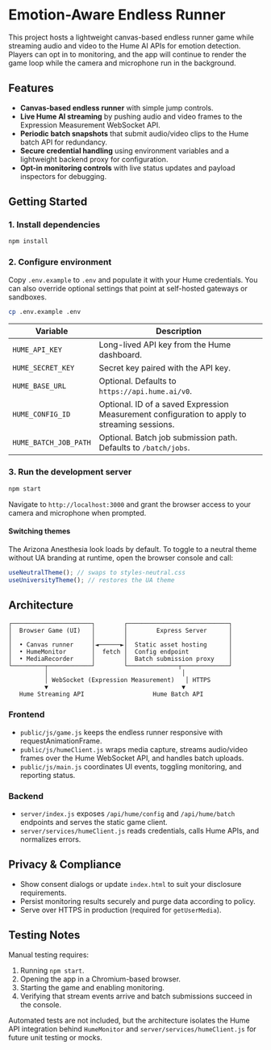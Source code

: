 # Emotion-Aware Endless Runner

This project hosts a lightweight canvas-based endless runner game while streaming audio and video to the Hume AI APIs for emotion detection. Players can opt in to monitoring, and the app will continue to render the game loop while the camera and microphone run in the background.

## Features

- **Canvas-based endless runner** with simple jump controls.
- **Live Hume AI streaming** by pushing audio and video frames to the Expression Measurement WebSocket API.
- **Periodic batch snapshots** that submit audio/video clips to the Hume batch API for redundancy.
- **Secure credential handling** using environment variables and a lightweight backend proxy for configuration.
- **Opt-in monitoring controls** with live status updates and payload inspectors for debugging.

## Getting Started

### 1. Install dependencies

```bash
npm install
```

### 2. Configure environment

Copy `.env.example` to `.env` and populate it with your Hume credentials. You can also override optional settings that point at self-hosted gateways or sandboxes.

```bash
cp .env.example .env
```

| Variable | Description |
| --- | --- |
| `HUME_API_KEY` | Long-lived API key from the Hume dashboard. |
| `HUME_SECRET_KEY` | Secret key paired with the API key. |
| `HUME_BASE_URL` | Optional. Defaults to `https://api.hume.ai/v0`. |
| `HUME_CONFIG_ID` | Optional. ID of a saved Expression Measurement configuration to apply to streaming sessions. |
| `HUME_BATCH_JOB_PATH` | Optional. Batch job submission path. Defaults to `/batch/jobs`. |

### 3. Run the development server

```bash
npm start
```

Navigate to `http://localhost:3000` and grant the browser access to your camera and microphone when prompted.

#### Switching themes

The Arizona Anesthesia look loads by default. To toggle to a neutral theme without UA branding at runtime, open the browser console and call:

```js
useNeutralTheme(); // swaps to styles-neutral.css
useUniversityTheme(); // restores the UA theme
```

## Architecture

```
┌──────────────────────┐        ┌────────────────────────────┐
│  Browser Game (UI)   │        │        Express Server      │
│                      │        │                            │
│  • Canvas runner     │◄──────►│  Static asset hosting      │
│  • HumeMonitor       │  fetch │  Config endpoint           │
│  • MediaRecorder     │        │  Batch submission proxy    │
└─────────┬────────────┘        └──────────────┬─────────────┘
          │                                     │
          │ WebSocket (Expression Measurement)   │ HTTPS
          ▼                                     ▼
   Hume Streaming API                   Hume Batch API
```

### Frontend

- `public/js/game.js` keeps the endless runner responsive with requestAnimationFrame.
- `public/js/humeClient.js` wraps media capture, streams audio/video frames over the Hume WebSocket API, and handles batch uploads.
- `public/js/main.js` coordinates UI events, toggling monitoring, and reporting status.

### Backend

- `server/index.js` exposes `/api/hume/config` and `/api/hume/batch` endpoints and serves the static game client.
- `server/services/humeClient.js` reads credentials, calls Hume APIs, and normalizes errors.

## Privacy & Compliance

- Show consent dialogs or update `index.html` to suit your disclosure requirements.
- Persist monitoring results securely and purge data according to policy.
- Serve over HTTPS in production (required for `getUserMedia`).

## Testing Notes

Manual testing requires:

1. Running `npm start`.
2. Opening the app in a Chromium-based browser.
3. Starting the game and enabling monitoring.
4. Verifying that stream events arrive and batch submissions succeed in the console.

Automated tests are not included, but the architecture isolates the Hume API integration behind `HumeMonitor` and `server/services/humeClient.js` for future unit testing or mocks.
